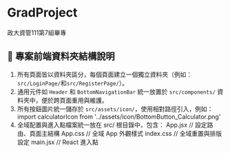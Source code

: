 # GradProject
政大資管111第7組畢專

## 📁 專案前端資料夾結構說明
1. 所有頁面皆以資料夾區分，每個頁面建立一個獨立資料夾（例如：`src/LoginPage/`和`src/RegisterPage/`）。
2. 通用元件如 `Header` 和 `BottomNavigationBar` 統一放置於 `src/components/` 資料夾中，便於跨頁面重用與維護。
3. 所有按鈕圖片統一儲存於 `src/assets/icon/`，使用相對路徑引入，例如：
   import calculatorIcon from '../assets/icon/BottomButton_Calculator.png'
4. 全域配置與進入點檔案統一放在 src/ 根目錄中，包含：
    App.jsx       // 設定路由、頁面主結構
    App.css       // 全域 App 外觀樣式
    index.css     // 全域重置與排版設定
    main.jsx      // React 進入點
